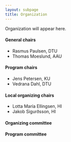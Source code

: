 ```yaml
---
layout: subpage
title: Organization
---
```


Organization will appear here.

#### General chairs
- Rasmus Paulsen, DTU
- Thomas Moeslund, AAU

#### Program chairs
- Jens Petersen, KU
- Vedrana Dahl, DTU

#### Local organizing chairs
- Lotta María Ellingsen, HI
- Jakob Sigurðsson, HI

#### Organizing committee

#### Program committee
